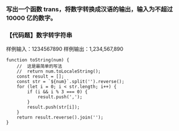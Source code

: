 ### 写出一个函数 trans，将数字转换成汉语的输出，输入为不超过 10000 亿的数字。

### 【代码题】数字转字符串

样例输入：1234567890
样例输出：1,234,567,890

```
function toString(num) {
    //  这是最简单的写法
    //  return num.toLocaleString();
    const result = [];
    const str = `${num}`.split('').reverse();
    for (let i = 0; i < str.length; i++) {
        if (i && i % 3 === 0) {
            result.push(',');
        }
        result.push(str[i]);
    }
    return result.reverse().join('');
}
```
